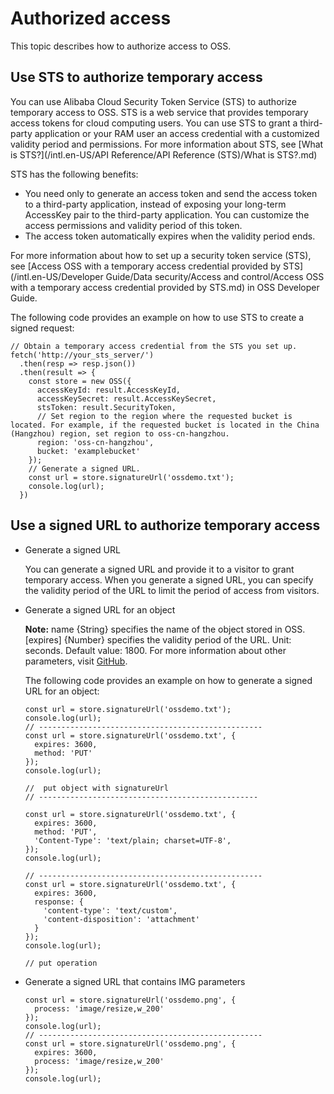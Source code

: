 # Authorized access

This topic describes how to authorize access to OSS.

## Use STS to authorize temporary access

You can use Alibaba Cloud Security Token Service \(STS\) to authorize temporary access to OSS. STS is a web service that provides temporary access tokens for cloud computing users. You can use STS to grant a third-party application or your RAM user an access credential with a customized validity period and permissions. For more information about STS, see [What is STS?](/intl.en-US/API Reference/API Reference (STS)/What is STS?.md)

STS has the following benefits:

-   You need only to generate an access token and send the access token to a third-party application, instead of exposing your long-term AccessKey pair to the third-party application. You can customize the access permissions and validity period of this token.
-   The access token automatically expires when the validity period ends.

For more information about how to set up a security token service \(STS\), see [Access OSS with a temporary access credential provided by STS](/intl.en-US/Developer Guide/Data security/Access and control/Access OSS with a temporary access credential provided by STS.md) in OSS Developer Guide.

The following code provides an example on how to use STS to create a signed request:

```
// Obtain a temporary access credential from the STS you set up.
fetch('http://your_sts_server/')
  .then(resp => resp.json())
  .then(result => {
    const store = new OSS({
      accessKeyId: result.AccessKeyId,
      accessKeySecret: result.AccessKeySecret,
      stsToken: result.SecurityToken,
      // Set region to the region where the requested bucket is located. For example, if the requested bucket is located in the China (Hangzhou) region, set region to oss-cn-hangzhou.
      region: 'oss-cn-hangzhou',
      bucket: 'examplebucket'
    });
    // Generate a signed URL.
    const url = store.signatureUrl('ossdemo.txt');
    console.log(url);
  })
```

## Use a signed URL to authorize temporary access

-   Generate a signed URL

    You can generate a signed URL and provide it to a visitor to grant temporary access. When you generate a signed URL, you can specify the validity period of the URL to limit the period of access from visitors.

-   Generate a signed URL for an object

    **Note:** name \{String\} specifies the name of the object stored in OSS. \[expires\] \{Number\} specifies the validity period of the URL. Unit: seconds. Default value: 1800. For more information about other parameters, visit [GitHub](https://github.com/ali-sdk/ali-oss#signatureurlname-options).

    The following code provides an example on how to generate a signed URL for an object:

    ```
    const url = store.signatureUrl('ossdemo.txt');
    console.log(url);
    // --------------------------------------------------
    const url = store.signatureUrl('ossdemo.txt', {
      expires: 3600,
      method: 'PUT'
    });
    console.log(url);
    
    //  put object with signatureUrl
    // -------------------------------------------------
    
    const url = store.signatureUrl('ossdemo.txt', {
      expires: 3600,
      method: 'PUT',
      'Content-Type': 'text/plain; charset=UTF-8',
    });
    console.log(url);
    
    // --------------------------------------------------
    const url = store.signatureUrl('ossdemo.txt', {
      expires: 3600,
      response: {
        'content-type': 'text/custom',
        'content-disposition': 'attachment'
      }
    });
    console.log(url);
    
    // put operation
    ```

-   Generate a signed URL that contains IMG parameters

    ```
    const url = store.signatureUrl('ossdemo.png', {
      process: 'image/resize,w_200'
    });
    console.log(url);
    // --------------------------------------------------
    const url = store.signatureUrl('ossdemo.png', {
      expires: 3600,
      process: 'image/resize,w_200'
    });
    console.log(url);
    ```


